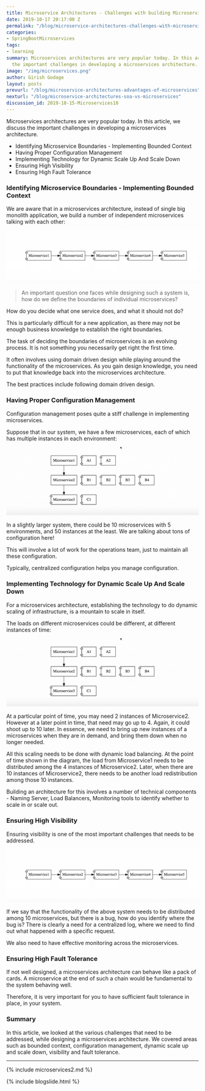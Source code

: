 ```yaml
---
title: Microservice Architectures - Challenges with building Microservices
date: 2019-10-17 20:17:00 Z
permalink: "/blog/microservice-architectures-challenges-with-microservices"
categories:
- SpringBootMicroservices
tags:
- learning
summary: Microservices architectures are very popular today. In this article, we discuss
  the important challenges in developing a microservices architecture.
image: "/img/microservices.png"
author: Girish Godage
layout: posts
prevurl: "/blog/microservice-architectures-advantages-of-microservices"
nexturl: "/blog/microservice-architectures-soa-vs-microservices"
discussion_id: 2019-10-15-Microservices10
---
```


Microservices architectures are very popular today. In this article, we discuss the important challenges in developing a microservices architecture.

* Identifying Microservice Boundaries - Implementing Bounded Context
* Having Proper Configuration Management
* Implementing Technology for Dynamic Scale Up And Scale Down
* Ensuring High Visibility
* Ensuring High Fault Tolerance

 

### Identifying Microservice Boundaries - Implementing Bounded Context

We are aware that in a microservices architecture, instead of single big monolith application, we build a number of independent microservices talking with each other:

![image info](/images/Capture-066-02.png)

> An important question one faces while designing such a system is, how do we define the boundaries of individual microservices? 

How do you decide what one service does, and what it should not do? 

This is particularly difficult for a new application, as there may not be enough business knowledge to establish the right boundaries.

The task of deciding the boundaries of microservices is an evolving process. It is not something you necessarily get right the first time.

It often involves using domain driven design while playing around the functionality of the microservices. As you gain design knowledge, you need to put that knowledge back into the microservices architecture.

The best practices include following domain driven design.

### Having Proper Configuration Management

Configuration management poses quite a stiff challenge in implementing microservices.

Suppose that in our system, we have a few microservices, each of which has multiple instances in each environment:

![image info](/images/Capture-066-03.png)

In a slightly larger system, there could be 10 microservices with 5 environments, and 50 instances at the least. We are talking about tons of configuration  here! 

This will involve a lot of work for the operations team, just to maintain all these configuration.

Typically, centralized configuration helps you manage configuration.

### Implementing Technology for Dynamic Scale Up And Scale Down

For a microservices architecture, establishing the technology to do dynamic scaling of infrastructure, is a mountain to scale in itself.

The loads on different microservices could be different, at different instances of time:

![image info](/images/Capture-066-03.png)

At a particular point of time, you may need 2 instances of Microservice2. However at a later point in time, that need may go up to 4. Again, it could shoot up to 10 later. In essence, we need to bring up new instances of a microservices when they are in demand, and bring them down when no longer needed.

All this scaling needs to be done with dynamic load balancing. At the point of time shown in the diagram, the load from Microservice1 needs to be distributed among the 4 instances of Microservice2. Later, when there are 10 instances of Microservice2, there needs to be another load redistribution among those 10 instances.

Building an architecture for this involves a number of technical components - Naming Server, Load Balancers, Monitoring tools to identify whether to scale in or scale out.

### Ensuring High Visibility 

Ensuring visibility is one of the most important challenges that needs to be addressed.

![image info](/images/Capture-066-02.png)

If we say that the functionality of the above system needs to be distributed among 10 microservices, but there is a bug, how do you identify where the bug is? There is clearly a need for a centralized log, where we need to find out what happened with a specific request.

We also need to have effective monitoring across the microservices.

### Ensuring High Fault Tolerance

If not well designed, a microservices architecture can behave like a pack of cards. A microservice at the end of such a chain would be fundamental to the system behaving well.

Therefore, it is very important for you to have sufficient fault tolerance in place, in your system.

### Summary

In this article, we looked at the various challenges that need to be addressed, while designing a microservices architecture. We covered areas such as bounded context, configuration management, dynamic scale up and scale down, visibility and fault tolerance.

---
{% include microservices2.md %}

{% include blogslide.html %}

